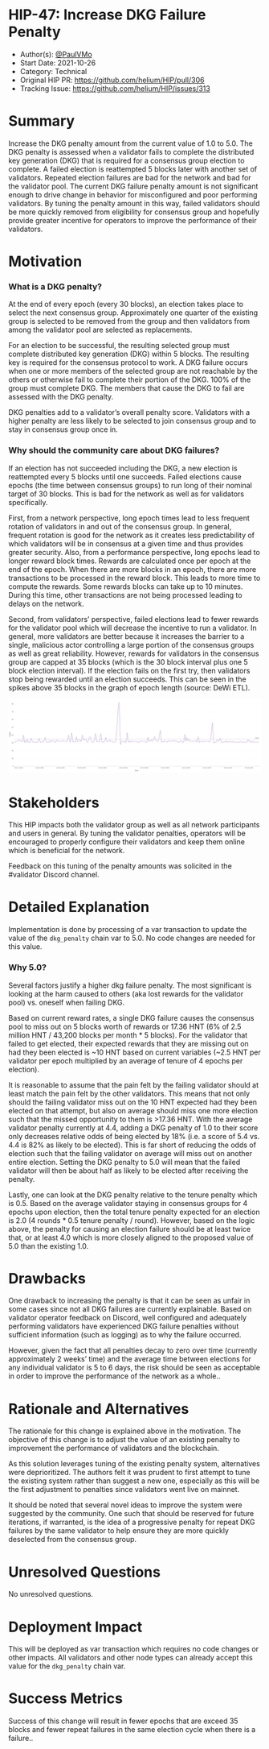# HIP-47: Increase DKG Failure Penalty

- Author(s): [@PaulVMo](https://github.com/PaulVMo)
- Start Date: 2021-10-26
- Category: Technical
- Original HIP PR: <https://github.com/helium/HIP/pull/306>
- Tracking Issue: <https://github.com/helium/HIP/issues/313>

# Summary

Increase the DKG penalty amount from the current value of 1.0 to 5.0. The DKG penalty is assessed
when a validator fails to complete the distributed key generation (DKG) that is required for a
consensus group election to complete. A failed election is reattempted 5 blocks later with another
set of validators. Repeated election failures are bad for the network and bad for the validator
pool. The current DKG failure penalty amount is not significant enough to drive change in behavior
for misconfigured and poor performing validators. By tuning the penalty amount in this way, failed
validators should be more quickly removed from eligibility for consensus group and hopefully provide
greater incentive for operators to improve the performance of their validators.

# Motivation

### What is a DKG penalty?

At the end of every epoch (every 30 blocks), an election takes place to select the next consensus
group. Approximately one quarter of the existing group is selected to be removed from the group and
then validators from among the validator pool are selected as replacements.

For an election to be successful, the resulting selected group must complete distributed key
generation (DKG) within 5 blocks. The resulting key is required for the consensus protocol to work.
A DKG failure occurs when one or more members of the selected group are not reachable by the others
or otherwise fail to complete their portion of the DKG. 100% of the group must complete DKG. The
members that cause the DKG to fail are assessed with the DKG penalty.

DKG penalties add to a validator’s overall penalty score. Validators with a higher penalty are less
likely to be selected to join consensus group and to stay in consensus group once in.

### Why should the community care about DKG failures?

If an election has not succeeded including the DKG, a new election is reattempted every 5 blocks
until one succeeds. Failed elections cause epochs (the time between consensus groups) to run long of
their nominal target of 30 blocks. This is bad for the network as well as for validators
specifically.

First, from a network perspective, long epoch times lead to less frequent rotation of validators in
and out of the consensus group. In general, frequent rotation is good for the network as it creates
less predictability of which validators will be in consensus at a given time and thus provides
greater security. Also, from a performance perspective, long epochs lead to longer reward block
times. Rewards are calculated once per epoch at the end of the epoch. When there are more blocks in
an epoch, there are more transactions to be processed in the reward block. This leads to more time
to compute the rewards. Some rewards blocks can take up to 10 minutes. During this time, other
transactions are not being processed leading to delays on the network.

Second, from validators’ perspective, failed elections lead to fewer rewards for the validator pool
which will decrease the incentive to run a validator. In general, more validators are better because
it increases the barrier to a single, malicious actor controlling a large portion of the consensus
groups as well as great reliability. However, rewards for validators in the consensus group are
capped at 35 blocks (which is the 30 block interval plus one 5 block election interval). If the
election fails on the first try, then validators stop being rewarded until an election succeeds.
This can be seen in the spikes above 35 blocks in the graph of epoch length (source: DeWi ETL).

![Epoch length in blocks](0047-increase-dkg-penalty/epochlengthinblocks.png)

# Stakeholders

This HIP impacts both the validator group as well as all network participants and users in general.
By tuning the validator penalties, operators will be encouraged to properly configure their
validators and keep them online which is beneficial for the network.

Feedback on this tuning of the penalty amounts was solicited in the #validator Discord channel.

# Detailed Explanation

Implementation is done by processing of a var transaction to update the value of the `dkg_penalty`
chain var to 5.0. No code changes are needed for this value.

### Why 5.0?

Several factors justify a higher dkg failure penalty. The most significant is looking at the harm
caused to others (aka lost rewards for the validator pool) vs. oneself when failing DKG.

Based on current reward rates, a single DKG failure causes the consensus pool to miss out on 5
blocks worth of rewards or 17.36 HNT (6% of 2.5 million HNT / 43,200 blocks per month \* 5 blocks).
For the validator that failed to get elected, their expected rewards that they are missing out on
had they been elected is ~10 HNT based on current variables (~2.5 HNT per validator per epoch
multiplied by an average of tenure of 4 epochs per election).

It is reasonable to assume that the pain felt by the failing validator should at least match the
pain felt by the other validators. This means that not only should the failing validator miss out on
the 10 HNT expected had they been elected on that attempt, but also on average should miss one more
election such that the missed opportunity to them is >17.36 HNT. With the average validator penalty
currently at 4.4, adding a DKG penalty of 1.0 to their score only decreases relative odds of being
elected by 18% (i.e. a score of 5.4 vs. 4.4 is 82% as likely to be elected). This is far short of
reducing the odds of election such that the failing validator on average will miss out on another
entire election. Setting the DKG penalty to 5.0 will mean that the failed validator will then be
about half as likely to be elected after receiving the penalty.

Lastly, one can look at the DKG penalty relative to the tenure penalty which is 0.5. Based on the
average validator staying in consensus groups for 4 epochs upon election, then the total tenure
penalty expected for an election is 2.0 (4 rounds \* 0.5 tenure penalty / round). However, based on
the logic above, the penalty for causing an election failure should be at least twice that, or at
least 4.0 which is more closely aligned to the proposed value of 5.0 than the existing 1.0.

# Drawbacks

One drawback to increasing the penalty is that it can be seen as unfair in some cases since not all
DKG failures are currently explainable. Based on validator operator feedback on Discord, well
configured and adequately performing validators have experienced DKG failure penalties without
sufficient information (such as logging) as to why the failure occurred.

However, given the fact that all penalties decay to zero over time (currently approximately 2 weeks’
time) and the average time between elections for any individual validator is 5 to 6 days, the risk
should be seen as acceptable in order to improve the performance of the network as a whole..

# Rationale and Alternatives

The rationale for this change is explained above in the motivation. The objective of this change is
to adjust the value of an existing penalty to improvement the performance of validators and the
blockchain.

As this solution leverages tuning of the existing penalty system, alternatives were deprioritized.
The authors felt it was prudent to first attempt to tune the existing system rather than suggest a
new one, especially as this will be the first adjustment to penalties since validators went live on
mainnet.

It should be noted that several novel ideas to improve the system were suggested by the community.
One such that should be reserved for future iterations, if warranted, is the idea of a progressive
penalty for repeat DKG failures by the same validator to help ensure they are more quickly
deselected from the consensus group.

# Unresolved Questions

No unresolved questions.

# Deployment Impact

This will be deployed as var transaction which requires no code changes or other impacts. All
validators and other node types can already accept this value for the `dkg_penalty` chain var.

# Success Metrics

Success of this change will result in fewer epochs that are exceed 35 blocks and fewer repeat
failures in the same election cycle when there is a failure..

